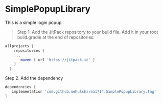 # SimplePopupLibrary
This is a simple login popup
> Step 1. Add the JitPack repository to your build file.
Add it in your root build.gradle at the end of repositories:
```gradle
allprojects {
    repositories {
    ...
       maven { url 'https://jitpack.io' }
    }
  }
  ```

Step 2. Add the dependency
```gradle
dependencies {
   implementation 'com.github.mehulsharma1714:SimplePopupLibrary:Tag'
}
```
